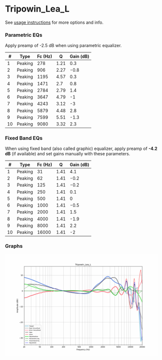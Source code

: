 # Tripowin_Lea_L
See [usage instructions](https://github.com/jaakkopasanen/AutoEq#usage) for more options and info.

### Parametric EQs
Apply preamp of -2.5 dB when using parametric equalizer.

|   # | Type    |   Fc (Hz) |    Q |   Gain (dB) |
|-----|---------|-----------|------|-------------|
|   1 | Peaking |       278 | 1.21 |         0.3 |
|   2 | Peaking |       906 | 2.27 |        -0.8 |
|   3 | Peaking |      1195 | 4.57 |         0.3 |
|   4 | Peaking |      1471 | 2.7  |         0.8 |
|   5 | Peaking |      2784 | 2.79 |         1.4 |
|   6 | Peaking |      3647 | 4.79 |        -1   |
|   7 | Peaking |      4243 | 3.12 |        -3   |
|   8 | Peaking |      5879 | 4.48 |         2.8 |
|   9 | Peaking |      7599 | 5.51 |        -1.3 |
|  10 | Peaking |      9080 | 3.32 |         2.3 |

### Fixed Band EQs
When using fixed band (also called graphic) equalizer, apply preamp of **-4.2 dB** (if available) and set gains manually with these parameters.

|   # | Type    |   Fc (Hz) |    Q |   Gain (dB) |
|-----|---------|-----------|------|-------------|
|   1 | Peaking |        31 | 1.41 |         4.1 |
|   2 | Peaking |        62 | 1.41 |        -0.2 |
|   3 | Peaking |       125 | 1.41 |        -0.2 |
|   4 | Peaking |       250 | 1.41 |         0.1 |
|   5 | Peaking |       500 | 1.41 |         0   |
|   6 | Peaking |      1000 | 1.41 |        -0.5 |
|   7 | Peaking |      2000 | 1.41 |         1.5 |
|   8 | Peaking |      4000 | 1.41 |        -1.9 |
|   9 | Peaking |      8000 | 1.41 |         2.2 |
|  10 | Peaking |     16000 | 1.41 |        -2   |

### Graphs
![](./Tripowin_Lea_L.png)
